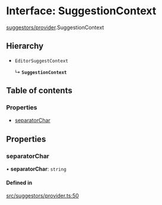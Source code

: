 # Interface: SuggestionContext

[suggestors/provider](../wiki/suggestors.provider).SuggestionContext

## Hierarchy

- `EditorSuggestContext`

  ↳ **`SuggestionContext`**

## Table of contents

### Properties

- [separatorChar](../wiki/suggestors.provider.SuggestionContext#separatorchar)

## Properties

### separatorChar

• **separatorChar**: `string`

#### Defined in

[src/suggestors/provider.ts:50](https://github.com/MsgtGreer/ToDoMD/blob/5bfc938/src/suggestors/provider.ts#L50)
